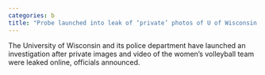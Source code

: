 ```yaml
---
categories: b
title: "Probe launched into leak of ‘private’ photos of U of Wisconsin women’s volleyball team"
---
```

The University of Wisconsin and its police department have launched an investigation after private images and video of the women’s volleyball team were leaked online, officials announced.